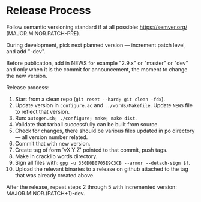 Release Process
===============

Follow semantic versioning standard if at all possible: https://semver.org/ (MAJOR.MINOR.PATCH-PRE).

During development, pick next planned version — increment patch level, and add "-dev".

Before publication, add in NEWS for example "2.9.x" or "master" or "dev" and only when it is the commit
for announcement, the moment to change the new version.

Release process:

1) Start from a clean repo (`git reset --hard; git clean -fdx`).
2) Update version in `configure.ac` and `../words/Makefile`. Update `NEWS` file to reflect that version.
3) Run: `autogen.sh; ./configure; make; make dist`.
4) Validate that tarball successfully can be built from source.
5) Check for changes, there should be various files updated in po directory — all version number related.
6) Commit that with new version.
7) Create tag of form 'vX.Y.Z' pointed to that commit, push tags.
8) Make in cracklib words directory.
9) Sign all files with: `gpg -u 350D0B0705E9C3CB --armor --detach-sign $f`.
10) Upload the relevant binaries to a release on github attached to the tag that was already created above.

After the release, repeat steps 2 through 5 with incremented version: MAJOR.MINOR.(PATCH+1)-dev.

